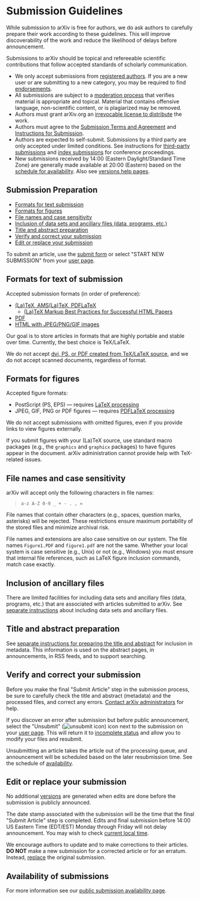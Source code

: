 # Submission Guidelines


<span id="guidelines"></span>

While submission to arXiv is free for authors, we do ask authors to carefully prepare their work according to these guidelines. This will improve discoverability of the work and reduce the likelihood of delays before announcement.


Submissions to arXiv should be topical and refereeable scientific contributions that follow accepted standards of scholarly communication.

-   We only accept submissions from [registered authors](registerhelp.md). If you are a new user or are submitting to a new category, you may be required to find [endorsements](endorsement.md).
-   All submissions are subject to a [moderation process](moderation/index.md) that verifies material is appropriate and topical. Material that contains offensive language, non-scientific content, or is plagiarized may be removed.  
-   Authors must grant arXiv.org an [irrevocable license to distribute](license/index.md) the work.
-   Authors must agree to the [Submission Terms and Agreement](policies/submission_agreement.md) and [Instructions for Submission](policies/instructions_for_submission.md).
-   Authors are expected to self-submit. Submissions by a third party are only accepted under limited conditions. See instructions for [third-party submissions](third_party_submission.md) and [index submissions](submit_index.md) for conference proceedings.
-   New submissions received by 14:00 (Eastern Daylight/Standard Time Zone) are generally made available at 20:00 (Eastern) based on the [schedule for availability](availability.md). Also see [versions help pages](versions.md).


## Submission Preparation

-   [Formats for text submission](#text)
-   [Formats for figures](#figures)
-   [File names and case sensitivity](#files)
-   [Inclusion of data sets and ancillary files (data, programs,
    etc.)](#datasets)
-   [Title and abstract preparation](#prep)
-   [Verify and correct your submission](#correct)
-   [Edit or replace your submission](#replace)


To submit an article, use the [submit form](http://arxiv.org/submit)
    or select "START NEW SUBMISSION" from your [user
    page](http://arxiv.org/user).

<span id="text"></span>

## Formats for text of submission


Accepted submission formats
(in order of preference):

-   [(La)TeX, AMS(La)TeX, PDFLaTeX](submit_tex.md)
    - [(La)TeX Markup Best Practices for Successful HTML Papers](submit_latex_best_practices.md)
-   [PDF](submit_pdf.md)
-   [HTML with JPEG/PNG/GIF images](submit_index.md)

Our goal is to store articles in formats that are highly portable and
stable over time. Currently, the best choice is TeX/LaTeX.

We do not accept [dvi, PS, or PDF created
from TeX/LaTeX source](faq/whytex.md), and we
do not accept scanned documents, regardless of format.

<span id="figures"></span>

## Formats for figures

Accepted figure formats:

-   PostScript (PS, EPS) &mdash; requires [LaTeX processing](submit_tex.md#latex)
-   JPEG, GIF, PNG or PDF figures &mdash; requires [PDFLaTeX processing](submit_tex.md#pdflatex)

We do not accept submissions with omitted figures, even if you provide links to view figures externally.

If you submit figures with your (La)TeX source, use standard macro
packages (e.g., the `graphics` and `graphicx` packages) to have
figures appear in the document. arXiv administration
cannot provide help with TeX-related issues.

<span id="files"></span>

## File names and case sensitivity

arXiv will accept only the following characters in file names:

> `a-z A-Z 0-9 _ + - . , = `

File names that contain other characters (e.g., spaces, question marks,
asterisks) will be rejected. These restrictions ensure maximum portability of the stored
files and minimize archival risk.

File names and extensions are also case sensitive on our system. The
file names `Figure1.PDF` and `figure1.pdf` are not the same. Whether
your local system is case sensitive (e.g., Unix) or not (e.g., Windows)
you must ensure that internal file references, such as LaTeX figure
inclusion commands, match case exactly.

<span id="datasets"></span>

## Inclusion of ancillary files

There are limited facilities for including data sets and ancillary files
(data, programs, etc.) that are associated with articles submitted to
arXiv. See [separate instructions](ancillary_files.md) about including data sets
and ancillary files.

<span id="prep"></span>

## Title and abstract preparation

See [separate instructions for preparing the title and abstract](prep.md) for inclusion in metadata. This information is used on the
abstract pages, in announcements, in RSS feeds, and to support
searching.

<span id="correct"></span>

## Verify and correct your submission

Before you make the final "Submit Article" step in the submission
process, be sure to carefully check the title and abstract (metadata)
and the processed files, and correct any errors. [Contact arXiv
administrators](contact.md) for help.

If you discover an error after submission but before public announcement,
select the "Unsubmit" (![unsubmit icon](../assets/unsubmit.png)) icon
next to the submission on your [user page](http://arxiv.org/user). This will
return it to [incomplete status](submit_status.md#incomplete) and allow you to
modify your files and resubmit.

Unsubmitting an article takes the article out of the processing queue, and announcement will be scheduled based on the later resubmission time. See the schedule of [availability](availability.md).

<span id="replace"></span>

## Edit or replace your submission

No additional [versions](versions.md) are generated when edits are done before the submission is publicly announced.

The date stamp associated with the submission will
be the time that the final "Submit Article" step is completed. Edits and
final submission before 14:00 US Eastern Time (EDT/EST) Monday through
Friday will not delay announcement. You may wish to check [current local
time](http://arXiv.org/localtime).

We encourage authors to update and to make corrections to their
articles. **DO NOT** make a new submission for a corrected article or
for an erratum. Instead, [replace](replace.md) the original submission.

<span id="availability"></span>

## Availability of submissions

For more information see our [public submission availability page](availability.md).
